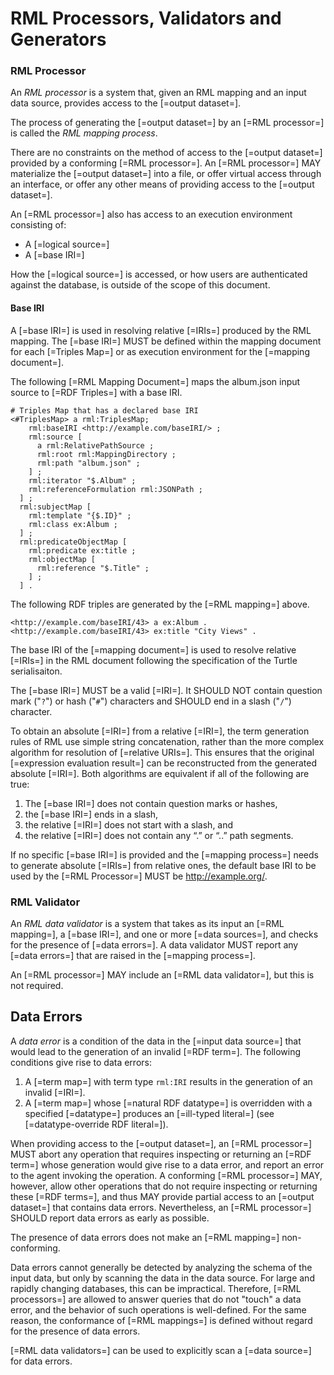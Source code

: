 # RML Processors, Validators and Generators


### RML Processor

An <dfn>RML processor</dfn> is a system that, given an RML mapping and an input data source,
provides access to the [=output dataset=].

The process of generating the [=output dataset=] by an [=RML processor=] is called the <dfn data-lt="mapping process">RML mapping process</dfn>.

There are no constraints on the method of access to the [=output dataset=]
provided by a conforming [=RML processor=].
An [=RML processor=] MAY materialize the [=output dataset=] into a file,
or offer virtual access through an interface,
or offer any other means of providing access to the [=output dataset=].

An [=RML processor=] also has access to an execution environment consisting of:
* A [=logical source=]
* A [=base IRI=] 

How the [=logical source=] is accessed,
or how users are authenticated against the database,
is outside of the scope of this document.

#### Base IRI
A [=base IRI=] is used in resolving relative [=IRIs=] produced by the RML mapping. The [=base IRI=] MUST be 
defined within the mapping document for each [=Triples Map=] or as execution environment for the [=mapping document=]. 

<aside class="example" id="example-baseIRI-mappings" title="Base IRI example">
The following [=RML Mapping Document=] maps the album.json input source to [=RDF Triples=] with a base IRI.

<aside class="ex-mapping">

```turtle
# Triples Map that has a declared base IRI
<#TriplesMap> a rml:TriplesMap;
    rml:baseIRI <http://example.com/baseIRI/> ;
    rml:source [
      a rml:RelativePathSource ;
      rml:root rml:MappingDirectory ;
      rml:path "album.json" ;
    ] ;
    rml:iterator "$.Album" ;
    rml:referenceFormulation rml:JSONPath ;
  ] ;
  rml:subjectMap [
    rml:template "{$.ID}" ;
    rml:class ex:Album ;
  ] ;
  rml:predicateObjectMap [
    rml:predicate ex:title ;
    rml:objectMap [
      rml:reference "$.Title" ;
    ] ;
  ] .
```
</aside>

The following RDF triples are generated by the [=RML mapping=] above.

<aside class="ex-output">

```turtle
<http://example.com/baseIRI/43> a ex:Album .
<http://example.com/baseIRI/43> ex:title "City Views" .

```

</aside>

</aside>

<aside class="note">
The base IRI of the [=mapping document=] is used to resolve relative [=IRIs=] in the RML document following the specification of the Turtle serialisaiton.
</aside>

The [=base IRI=] MUST be a valid [=IRI=]. It SHOULD NOT contain question mark ("`?`") or hash ("`#`") characters and 
SHOULD end in a slash ("`/`") character.

<aside class="note">
To obtain an absolute [=IRI=] from a relative [=IRI=],
the term generation rules of RML use simple string concatenation,
rather than the more complex algorithm for resolution of [=relative URIs=].
This ensures that the original [=expression evaluation result=] can be reconstructed from the generated absolute [=IRI=].
Both algorithms are equivalent if all of the following are true:

1. The [=base IRI=] does not contain question marks or hashes,
2. the [=base IRI=] ends in a slash,
3. the relative [=IRI=] does not start with a slash, and
4. the relative [=IRI=] does not contain any “.” or “..” path segments.
</aside>

If no specific [=base IRI=] is provided and the [=mapping process=] needs to generate absolute [=IRIs=] from relative ones, 
the default base IRI to be used by the [=RML Processor=] MUST be http://example.org/.

### RML Validator

An <dfn>RML data validator</dfn> is a system that takes as its input
an [=RML mapping=], a [=base IRI=], and one or more [=data sources=],
and checks for the presence of [=data errors=].
A data validator MUST report any [=data errors=]
that are raised in the [=mapping process=].

An [=RML processor=] MAY include an [=RML data validator=], but this is not required.


## Data Errors

A <dfn>data error</dfn> is a condition of the data in the [=input data source=]
that would lead to the generation of an invalid [=RDF term=].
The following conditions give rise to data errors:

1. A [=term map=] with term type `rml:IRI` results in the generation of an invalid [=IRI=].
2. A [=term map=] whose [=natural RDF datatype=] is overridden with a specified [=datatype=]
produces an [=ill-typed literal=] (see [=datatype-override RDF literal=]).

When providing access to the [=output dataset=],
an [=RML processor=] MUST abort any operation
that requires inspecting or returning an [=RDF term=]
whose generation would give rise to a data error,
and report an error to the agent invoking the operation.
A conforming [=RML processor=] MAY, however,
allow other operations that do not require inspecting or returning these [=RDF terms=],
and thus MAY provide partial access to an [=output dataset=] that contains data errors.
Nevertheless, an [=RML processor=] SHOULD report data errors as early as possible.

The presence of data errors does not make an [=RML mapping=] non-conforming.

<aside class="note">
Data errors cannot generally be detected by analyzing the schema of the input data,
but only by scanning the data in the data source.
For large and rapidly changing databases, this can be impractical.
Therefore, [=RML processors=] are allowed to answer queries
that do not "touch" a data error,
and the behavior of such operations is well-defined. For the same reason,
the conformance of [=RML mappings=] is defined without regard for the presence of data errors.

[=RML data validators=] can be used to explicitly scan a [=data source=] for data errors.
</aside>
